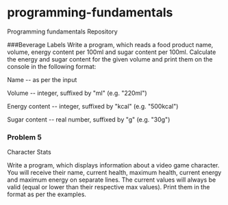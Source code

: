 # programming-fundamentals
Programming fundamentals Repository

###Beverage Labels
Write a program, which reads a food product name, volume, energy content per 100ml and sugar content per 100ml. Calculate the energy and sugar content for the given volume and print them on the console in the following format:

Name -- as per the input

Volume -- integer, suffixed by "ml" (e.g. "220ml")

Energy content -- integer, suffixed by "kcal" (e.g. "500kcal")

Sugar content -- real number, suffixed by "g" (e.g. "30g")
### Problem 5
Character Stats

Write a program, which displays information about a video game character. You will receive their name, current health, maximum health, current energy and maximum energy on separate lines. The current values will always be valid (equal or lower than their respective max values). Print them in the format as per the examples.